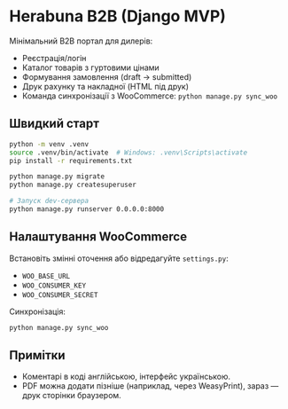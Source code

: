 # Herabuna B2B (Django MVP)

Мінімальний B2B портал для дилерів:
- Реєстрація/логін
- Каталог товарів з гуртовими цінами
- Формування замовлення (draft → submitted)
- Друк рахунку та накладної (HTML під друк)
- Команда синхронізації з WooCommerce: `python manage.py sync_woo`

## Швидкий старт

```bash
python -m venv .venv
source .venv/bin/activate  # Windows: .venv\Scripts\activate
pip install -r requirements.txt

python manage.py migrate
python manage.py createsuperuser

# Запуск dev-сервера
python manage.py runserver 0.0.0.0:8000
```

## Налаштування WooCommerce

Встановіть змінні оточення або відредагуйте `settings.py`:

- `WOO_BASE_URL`
- `WOO_CONSUMER_KEY`
- `WOO_CONSUMER_SECRET`

Синхронізація:
```bash
python manage.py sync_woo
```

## Примітки

- Коментарі в коді англійською, інтерфейс українською.
- PDF можна додати пізніше (наприклад, через WeasyPrint), зараз — друк сторінки браузером.
